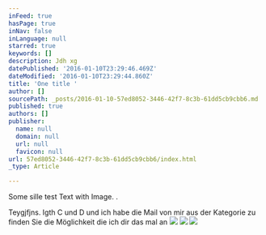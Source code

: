 ```yaml
---
inFeed: true
hasPage: true
inNav: false
inLanguage: null
starred: true
keywords: []
description: Jdh xg
datePublished: '2016-01-10T23:29:46.469Z'
dateModified: '2016-01-10T23:29:44.860Z'
title: 'One title '
author: []
sourcePath: _posts/2016-01-10-57ed8052-3446-42f7-8c3b-61dd5cb9cbb6.md
published: true
authors: []
publisher:
  name: null
  domain: null
  url: null
  favicon: null
url: 57ed8052-3446-42f7-8c3b-61dd5cb9cbb6/index.html
_type: Article

---
```

Some sille test Text with Image. .

Teygjfjns. Igth C und D und ich habe die Mail von mir aus der Kategorie zu finden Sie die Möglichkeit die ich dir das mal an ![](https://the-grid-user-content.s3-us-west-2.amazonaws.com/a34ef945-92f3-4b3d-bdee-86f0a72890bd.jpg)
![](https://the-grid-user-content.s3-us-west-2.amazonaws.com/b884183e-555e-4410-be5e-c265a832eeb5.JPG)
![](https://the-grid-user-content.s3-us-west-2.amazonaws.com/33a79528-1499-4e5d-a804-ea14eebd2073.png)